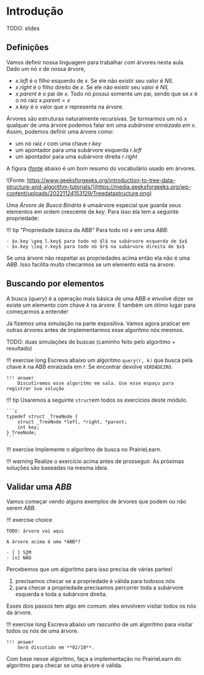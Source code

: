 # Introdução

TODO: slides

## Definições

Vamos definir nossa linguagem para trabalhar com árvores nesta aula. Dado um nó $x$ de nossa árvore, 

- $x.left$ é o filho esquerdo de $x$. Se ele não existir seu valor é $NIL$
- $x.right$ é o filho direito de $x$. Se ele não existir seu valor é $NIL$
- $x.parent$ é o pai de $x$. Todo nó possui somente um pai, sendo que se $x$ é o nó raiz $x.parent = x$
- $x.key$ é o valor que $x$ representa na árvore. 

Árvores são estruturas naturalmente recursivas. Se tormarmos um nó $x$ qualquer de uma árvore podemos falar em uma *subárvore enraizada em $x$*. Assim, podemos definir uma árvore como:

- um nó raiz $r$ com uma chave $r.key$
- um apontador para uma subárvore esquerda $r.left$
- um apontador para uma subárvore direita $r.right$

A figura ([fonte](https://www.geeksforgeeks.org/introduction-to-tree-data-structure-and-algorithm-tutorials/) abaixo é um bom resumo do vocabulário usado em árvores.

![Fonte: https://www.geeksforgeeks.org/introduction-to-tree-data-structure-and-algorithm-tutorials/](https://media.geeksforgeeks.org/wp-content/uploads/20221124153129/Treedatastructure.png)

Uma *Árvore de Busca Binária* é umaárvore especial que guarda seus elementos em ordem crescente de $key$. Para isso ela tem a seguinte propriedade:

!!! tip "Propriedade básica da ABB"
    Para todo nó $x$ em uma *ABB*:

    - $x.key \geq l.key$ para todo nó $l$ na subárvore esquerda de $x$
    - $x.key \leq r.key$ para todo nó $r$ na subárvore direita de $x$

Se uma árvore não respeitar as propriedades acima então ela não é uma *ABB*. Isso facilita muito checarmos se um elemento está na árvore. 

## Buscando por elementos

A busca (*query*) é a operação mais básica de uma ABB e envolve dizer se existe um elemento com chave *k* na árvore. É também um ótimo lugar para começarmos a entender 

Já fizemos uma simulação na parte expositiva. Vamos agora praticar em outras árvores antes de implementarmos esse algoritmo nós mesmos.

TODO: duas simulações de buscas (caminho feito pelo algoritmo + resultado)

!!! exercise long
    Escreva abaixo um algoritmo `query(r, k)` que busca pela chave $k$ na ABB enraizada em $r$. Se encontrar devolve `VERDADEIRO`.

    !!! answer
        Discutiremos esse algoritmo em sala. Use esse espaço para registrar sua solução


!!! tip 
     Usaremos a seguinte `struct`em todos os exercícios deste módulo.

    ```c
    typedef struct _TreeNode {
        struct _TreeNode *left, *right, *parent;
        int key;
    } TreeNode;
    ```

!!! exercise 
    Implemente o algoritmo de busca no PrairieLearn.

!!! warning
    Realize o exercício acima antes de prosseguir. As próximas soluções são baseadas na mesma ideia.

## Validar uma *ABB*

Vamos começar vendo alguns exemplos de árvores que podem ou não serem *ABB*.

!!! exercise choice

    TODO: árvore vai aqui

    A árvore acima é uma *ABB*?

    - [ ] SIM
    - [x] NÃO


Percebemos que um algoritmo para isso precisa de várias partes!

1. precisamos checar se a propriedade é válida para todosos nós
2. para checar a propriedade precisamos percorrer toda a subárvore esquerda e toda a subárvore direita.

Esses dois passos tem algo em comum: eles envolvem visitar todos os nós da árvore. 

!!! exercise long
    Escreva abaixo um rascunho de um algoritmo para visitar todos os nós de uma árvore.

    !!! answer
        Será discutido em **02/10**.

Com base nesse algoritmo, faça a implementação no PrairieLearn do algoritmo para checar se uma árvore é válida.

